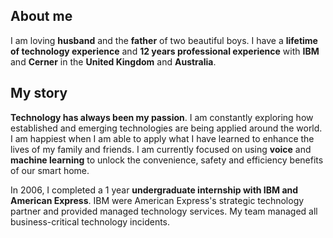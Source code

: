 ## About me

I am loving **husband** and the **father** of two beautiful boys. I have a **lifetime of technology experience** and **12 years professional experience** with **IBM** and **Cerner** in the **United Kingdom** and **Australia**.

## My story

**Technology has always been my passion**. I am constantly exploring how established and emerging technologies are being applied around the world. I am happiest when I am able to apply what I have learned to enhance the lives of my family and friends. I am currently focused on using **voice** and **machine learning** to unlock the convenience, safety and efficiency benefits of our smart home.


In 2006, I completed a 1 year **undergraduate internship with IBM and American Express**. IBM were American Express's strategic technology partner and provided managed technology services. My team managed all business-critical technology incidents. 
